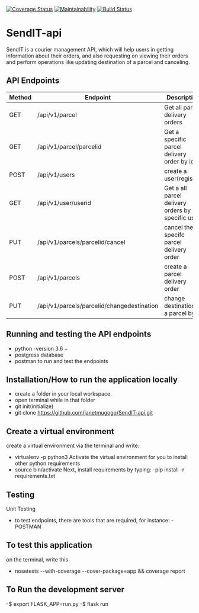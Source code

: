 
[![Coverage Status](https://coveralls.io/repos/github/janetmugogo/SendIT-api/badge.svg)](https://coveralls.io/github/janetmugogo/SendIT-api)
[![Maintainability](https://api.codeclimate.com/v1/badges/18e7c5a2fee1e92ba154/maintainability)](https://codeclimate.com/github/janetmugogo/SendIT-api/maintainability)
[![Build Status](https://travis-ci.com/janetmugogo/SendIT-api.svg?branch=test_travis)](https://travis-ci.com/janetmugogo/SendIT-api)

# SendIT-api
SendIT is a courier management API, which will help users in getting information about their orders, and also requesting on viewing their orders and perform operations like updating destination of a parcel and canceling.

## API Endpoints
| Method | Endpoint | Description |
| --- | --- | --- |
|GET | /api/v1/parcel  | Get all parcel delivery orders |
|GET | /api/v1/parcel/parcelid  | Get a specific parcel delivery order by id |
|POST | /api/v1/users | create a user(register) |
|GET | /api/v1/user/userid  | Get a all parcel delivery orders by specific user  |
|PUT | /api/v1/parcels/parcelid/cancel | cancel the specifc parcel delivery order |
|POST | /api/v1/parcels | create a parcel delivery order |
|PUT | /api/v1/parcels/parcelid/changedestination | change destination of a parcel by id |

## Running and testing the API endpoints
 - python  -version 3.6 +
 - postgress database
 - postman to run and test the endpoints
 
## Installation/How to run the application locally
 - create a folder in your local workspace<br>
- open terminal while in that folder<br>
- git init(initialize)<br>
- git clone https://github.com/janetmugogo/SendIT-api.git

## Create a virtual environment
 create a virtual environment via the terminal and write:
  - virtualenv -p python3
 Activate the virtual environment for you to install other python requirements
  - source bin/activate
 Next, install requirements by typing:
  -pip install -r requirements.txt
  
 ## Testing
 Unit Testing
  - to test endpoints, there are tools that are required, for instance:
      -POSTMAN
      
 ## To test this application
 on the terminal, write this
  - nosetests --with-coverage --cover-package=app && coverage report
 
## To Run the development server
 -$ export FLASK_APP=run.py
 -$ flask run


